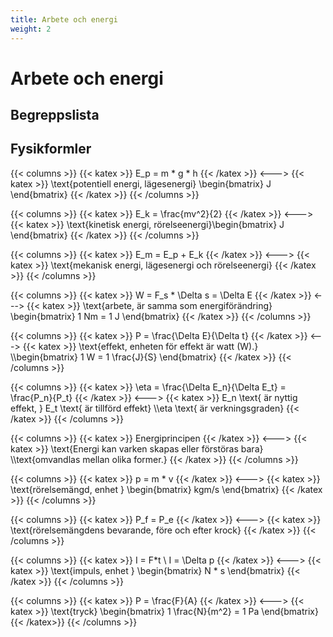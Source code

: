 ```yaml
---
title: Arbete och energi
weight: 2
---
```


# Arbete och energi

## Begreppslista

## Fysikformler

<!--- POTENTIELL ENERGI, LÄGESENERGI --->
{{< columns >}}
{{< katex >}}
E_p = m * g * h
{{< /katex >}}
<--->
{{< katex >}}
\text{potentiell energi, lägesenergi} \begin{bmatrix}
    J
\end{bmatrix}
{{< /katex >}}
{{< /columns >}}

<!--- KINETISK ENERGI, RÖRELSEENERGI --->
{{< columns >}}
{{< katex >}}
E_k = \frac{mv^2}{2}
{{< /katex >}}
<--->
{{< katex >}}
\text{kinetisk energi, rörelseenergi}\begin{bmatrix}
    J
\end{bmatrix}
{{< /katex >}}
{{< /columns >}}

<!--- MEKANISK ENERGI, LÄGESENERGI OCH RÖRELSEENERGI --->
{{< columns >}}
{{< katex >}}
E_m = E_p + E_k
{{< /katex >}}
<--->
{{< katex >}}
\text{mekanisk energi, lägesenergi och rörelseenergi}
{{< /katex >}}
{{< /columns >}}

<!--- ARBETE --->
{{< columns >}}
{{< katex >}}
W = F_s * \Delta s = \Delta E
{{< /katex >}}
<--->
{{< katex >}}
\text{arbete, är samma som energiförändring} \begin{bmatrix}
    1 Nm = 1 J
\end{bmatrix}
{{< /katex >}}
{{< /columns >}}

<!--- EFFEKT --->
{{< columns >}}
{{< katex >}}
P = \frac{\Delta E}{\Delta t}
{{< /katex >}}
<--->
{{< katex >}}
\text{effekt, enheten för effekt är watt (W).}
\\\begin{bmatrix}
    1 W = 1 \frac{J}{S}
\end{bmatrix}
{{< /katex >}}
{{< /columns >}}

<!--- VERKNINGSGRAD --->
{{< columns >}}
{{< katex >}}
\eta = \frac{\Delta E_n}{\Delta E_t} = \frac{P_n}{P_t}
{{< /katex >}}
<--->
{{< katex >}}
E_n \text{ är nyttig effekt, } E_t \text{ är tillförd effekt}
\\\eta \text{ är verkningsgraden}
{{< /katex >}}
{{< /columns >}}

<!--- ENERGIPRINCIPEN --->
{{< columns >}}
{{< katex >}}
Energiprincipen
{{< /katex >}}
<--->
{{< katex >}}
\text{Energi kan varken skapas eller förstöras bara}
\\\text{omvandlas mellan olika former.}
{{< /katex >}}
{{< /columns >}}

<!--- RÖRELSEMÄNGD --->
{{< columns >}}
{{< katex >}}
p = m * v
{{< /katex >}}
<--->
{{< katex >}}
\text{rörelsemängd, enhet } \begin{bmatrix}
    kgm/s
\end{bmatrix}
{{< /katex >}}
{{< /columns >}}

<!--- RÖRELSEMÄNGDENS BEVARANDE --->
{{< columns >}}
{{< katex >}}
P_f = P_e
{{< /katex >}}
<--->
{{< katex >}}
\text{rörelsemängdens bevarande, före och efter krock}
{{< /katex >}}
{{< /columns >}}

<!--- IMPULS --->
{{< columns >}}
{{< katex >}}
I = F*t
\\ I = \Delta p
{{< /katex >}}
<--->
{{< katex >}}
\text{impuls, enhet } \begin{bmatrix}
    N * s
\end{bmatrix}
{{< /katex >}}
{{< /columns >}}

<!--- TRYCK--->
{{< columns >}}
{{< katex >}}
P = \frac{F}{A}
{{< /katex >}}
<--->
{{< katex >}}
\text{tryck} \begin{bmatrix}
    1 \frac{N}{m^2} = 1 Pa
\end{bmatrix}
{{< /katex>}}
{{< /columns >}}

